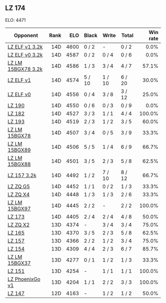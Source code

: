 ## LZ 174 ##

ELO: 4471

Opponent | Rank | ELO | Black | Write | Total | Win rate
---------|-----:|----:|-------|-------|-------|-------:
[LZ ELF v1 3.2k](LZ%20ELF%20v1%203.2k.md) | 14D | 4600 | 0 / 2 | - | 0 / 2 | 0.0%
[LZ ELF v0 3.2k](LZ%20ELF%20v0%203.2k.md) | 14D | 4587 | 0 / 2 | 0 / 4 | 0 / 6 | 0.0%
[LZ LM 15BGX78 3.2k](LZ%20LM%2015BGX78%203.2k.md) | 14D | 4586 | 1 / 3 | 3 / 4 | 4 / 7 | 57.1%
[LZ ELF v1](LZ%20ELF%20v1.md) | 14D | 4574 | 5 / 10 | 1 / 10 | 6 / 20 | 30.0%
[LZ ELF v0](LZ%20ELF%20v0.md) | 14D | 4556 | 0 / 4 | 3 / 8 | 3 / 12 | 25.0%
[LZ 190](LZ%20190.md) | 14D | 4550 | 0 / 6 | 0 / 3 | 0 / 9 | 0.0%
[LZ 182](LZ%20182.md) | 14D | 4527 | 3 / 3 | 1 / 1 | 4 / 4 | 100.0%
[LZ 193](LZ%20193.md) | 14D | 4519 | 2 / 3 | 1 / 2 | 3 / 5 | 60.0%
[LZ LM 15BGX78](LZ%20LM%2015BGX78.md) | 14D | 4507 | 3 / 4 | 0 / 5 | 3 / 9 | 33.3%
[LZ LM 15BGX89](LZ%20LM%2015BGX89.md) | 14D | 4506 | 5 / 5 | 1 / 4 | 6 / 9 | 66.7%
[LZ LM 15BGX88](LZ%20LM%2015BGX88.md) | 14D | 4501 | 3 / 5 | 2 / 3 | 5 / 8 | 62.5%
[LZ 157 3.2k](LZ%20157%203.2k.md) | 14D | 4492 | 1 / 2 | 7 / 10 | 8 / 12 | 66.7%
[LZ ZQ G5](LZ%20ZQ%20G5.md) | 14D | 4452 | 1 / 1 | 0 / 2 | 1 / 3 | 33.3%
[LZ ZQ X4](LZ%20ZQ%20X4.md) | 14D | 4448 | 1 / 3 | 1 / 3 | 2 / 6 | 33.3%
[LZ LM 15BGX97](LZ%20LM%2015BGX97.md) | 14D | 4445 | 2 / 2 | - | 2 / 2 | 100.0%
[LZ 173](LZ%20173.md) | 14D | 4405 | 2 / 4 | 2 / 4 | 4 / 8 | 50.0%
[LZ ZQ X2](LZ%20ZQ%20X2.md) | 13D | 4374 | - | 3 / 4 | 3 / 4 | 75.0%
[LZ 165](LZ%20165.md) | 13D | 4370 | 3 / 5 | 2 / 3 | 5 / 8 | 62.5%
[LZ 157](LZ%20157.md) | 13D | 4366 | 2 / 2 | 1 / 2 | 3 / 4 | 75.0%
[LZ 154](LZ%20154.md) | 13D | 4309 | 4 / 4 | 2 / 3 | 6 / 7 | 85.7%
[LZ LM 15BGX37](LZ%20LM%2015BGX37.md) | 13D | 4277 | 0 / 1 | 1 / 2 | 1 / 3 | 33.3%
[LZ 151](LZ%20151.md) | 13D | 4254 | - | 1 / 1 | 1 / 1 | 100.0%
[LZ PhoenixGo v1](LZ%20PhoenixGo%20v1.md) | 13D | 4204 | 1 / 1 | 2 / 2 | 3 / 3 | 100.0%
[LZ 147](LZ%20147.md) | 12D | 4163 | - | 1 / 2 | 1 / 2 | 50.0%
